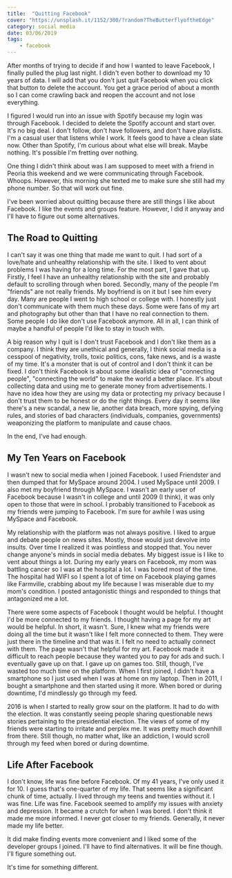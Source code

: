 ```yaml
---
title:  "Quitting Facebook"
cover: "https://unsplash.it/1152/300/?random?TheButterflyoftheEdge"
category: social media
date: 03/06/2019
tags: 
    - facebook
---
```


After months of trying to decide if and how I wanted to leave Facebook, I finally pulled the plug last night.  I didn't even bother to download my 10 years of data. I will add that you don't just quit Facebook when you click that button to delete the account. You get a grace period of about a month so I can come crawling back and reopen the account and not lose everything.

I figured I would run into an issue with Spotify because my login was through Facebook. I decided to delete the Spotify account and start over. It's no big deal. I don't follow, don't have followers, and don't have playlists. I'm a casual user that listens while I work. It feels good to have a clean slate now. Other than Spotify, I'm curious about what else will break. Maybe nothing. It's possible I'm fretting over nothing.

One thing I didn't think about was I am supposed to meet with a friend in Peoria this weekend and we were communicating through Facebook. Whoops. However, this morning she texted me to make sure she still had my phone number. So that will work out fine.

I've been worried about quitting because there are still things I like about Facebook. I like the events and groups feature. However, I did it anyway and I'll have to figure out some alternatives.

## The Road to Quitting

I can't say it was one thing that made me want to quit. I had sort of a love/hate and unhealthy relationship with the site. I liked to vent about problems I was having for a long time. For the most part, I gave that up. Firstly, I feel I have an unhealthy relationship with the site and probably default to scrolling through when bored. Secondly, many of the people I'm "friends" are not really friends. My boyfriend is on it but I see him every day. Many are people I went to high school or college with. I honestly just don't communicate with them much these days. Some were fans of my art and photography but other than that I have no real connection to them. Some people I do like don't use Facebook anymore. All in all, I can think of maybe a handful of people I'd like to stay in touch with. 

A big reason why I quit is I don't trust Facebook and I don't like them as a company. I think they are unethical and generally, I think social media is a cesspool of negativity, trolls, toxic politics, cons, fake news, and is a waste of my time. It's a monster that is out of control and I don't think it can be fixed. I don't think Facebook is about some idealistic idea of "connecting people", "connecting the world" to make the world a better place. It's about collecting data and using me to generate money from advertisements. I have no idea how they are using my data or protecting my privacy because I don't trust them to be honest or do the right things. Every day it seems like there's a new scandal, a new lie, another data breach, more spying, defying rules, and stories of bad characters (individuals, companies, governments) weaponizing the platform to manipulate and cause chaos. 

In the end, I've had enough.

## My Ten Years on Facebook

I wasn't new to social media when I joined Facebook. I used Friendster and then dumped that for MySpace around 2004. I used MySpace until 2009. I also met my boyfriend through MySpace. I wasn't an early user of Facebook because I wasn't in college and until 2009 (I think), it was only open to those that were in school. I probably transitioned to Facebook as my friends were jumping to Facebook. I'm sure for awhile I was using  MySpace and Facebook.

My relationship with the platform was not always positive. I liked to argue and debate people on news sites. Mostly, those would just devolve into insults. Over time I realized it was pointless and stopped that. You never change anyone's minds in social media debates. My biggest issue is I like to vent about things a lot. During my early years on Facebook, my mom was battling cancer so I was at the hospital a lot. I was bored most of the time. The hospital had WIFI so I spent a lot of time on Facebook playing games like Farmville, crabbing about my life because I was miserable due to my mom's condition. I posted antagonistic things and responded to things that antagonized me a lot.

There were some aspects of Facebook I thought would be helpful. I thought I'd be more connected to my friends. I thought having a page for my art would be helpful. In short, it wasn't. Sure, I knew what my friends were doing all the time but it wasn't like I felt more connected to them. They were just there in the timeline and that was it. I felt no need to actually connect with them. The page wasn't that helpful for my art. Facebook made it difficult to reach people because they wanted you to pay for ads and such. I eventually gave up on that. I gave up on games too. Still, though, I've wasted too much time on the platform. When I first joined, I didn't have a smartphone so I just used when I was at home on my laptop. Then in 2011, I bought a smartphone and then started using it more. When bored or during downtime, I'd mindlessly go through my feed.

2016 is when I started to really grow sour on the platform. It had to do with the election. It was constantly seeing people sharing questionable news stories pertaining to the presidential election. The views of some of my friends were starting to irritate and perplex me. It was pretty much downhill from there. Still though, no matter what, like an addiction, I would scroll through my feed when bored or during downtime.

## Life After Facebook

I don't know, life was fine before Facebook. Of my 41 years, I've only used it for 10. I guess that's one-quarter of my life. That seems like a significant chunk of time, actually. I lived through my teens and twenties without it. I was fine. Life was fine. Facebook seemed to amplify my issues with anxiety and depression. It became a crutch for when I was bored. I don't think it made me more informed. I never got closer to my friends. Generally, it never made my life better.

It did make finding events more convenient and I liked some of the developer groups I joined. I'll have to find alternatives. It will be fine though. I'll figure something out. 

It's time for something different.
